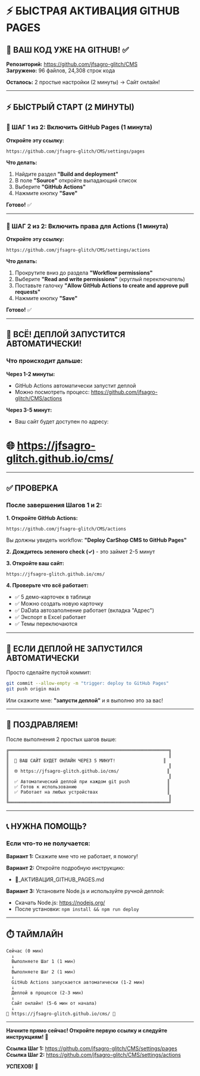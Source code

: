 # ⚡ БЫСТРАЯ АКТИВАЦИЯ GITHUB PAGES

## 🎯 ВАШ КОД УЖЕ НА GITHUB! ✅

**Репозиторий:** https://github.com/jfsagro-glitch/CMS  
**Загружено:** 96 файлов, 24,308 строк кода

**Осталось:** 2 простые настройки (2 минуты) → Сайт онлайн!

---

## ⚡ БЫСТРЫЙ СТАРТ (2 МИНУТЫ)

### 📍 ШАГ 1 из 2: Включить GitHub Pages (1 минута)

**Откройте эту ссылку:**
```
https://github.com/jfsagro-glitch/CMS/settings/pages
```

**Что делать:**

1. Найдите раздел **"Build and deployment"**
2. В поле **"Source"** откройте выпадающий список
3. Выберите **"GitHub Actions"**
4. Нажмите кнопку **"Save"**

**Готово!** ✅

---

### 📍 ШАГ 2 из 2: Включить права для Actions (1 минута)

**Откройте эту ссылку:**
```
https://github.com/jfsagro-glitch/CMS/settings/actions
```

**Что делать:**

1. Прокрутите вниз до раздела **"Workflow permissions"**
2. Выберите **"Read and write permissions"** (круглый переключатель)
3. Поставьте галочку **"Allow GitHub Actions to create and approve pull requests"**
4. Нажмите кнопку **"Save"**

**Готово!** ✅

---

## 🎉 ВСЁ! ДЕПЛОЙ ЗАПУСТИТСЯ АВТОМАТИЧЕСКИ!

### Что происходит дальше:

**Через 1-2 минуты:**
- GitHub Actions автоматически запустит деплой
- Можно посмотреть процесс: https://github.com/jfsagro-glitch/CMS/actions

**Через 3-5 минут:**
- Ваш сайт будет доступен по адресу:

# 🌐 https://jfsagro-glitch.github.io/cms/

---

## ✅ ПРОВЕРКА

### После завершения Шагов 1 и 2:

**1. Откройте GitHub Actions:**
```
https://github.com/jfsagro-glitch/CMS/actions
```

Вы должны увидеть workflow: **"Deploy CarShop CMS to GitHub Pages"**

**2. Дождитесь зеленого check (✓)** - это займет 2-5 минут

**3. Откройте ваш сайт:**
```
https://jfsagro-glitch.github.io/cms/
```

**4. Проверьте что всё работает:**
- ✅ 5 демо-карточек в таблице
- ✅ Можно создать новую карточку
- ✅ DaData автозаполнение работает (вкладка "Адрес")
- ✅ Экспорт в Excel работает
- ✅ Темы переключаются

---

## 🔄 ЕСЛИ ДЕПЛОЙ НЕ ЗАПУСТИЛСЯ АВТОМАТИЧЕСКИ

Просто сделайте пустой коммит:

```bash
git commit --allow-empty -m "trigger: deploy to GitHub Pages"
git push origin main
```

Или скажите мне: **"запусти деплой"** и я выполню это за вас!

---

## 🎊 ПОЗДРАВЛЯЕМ!

После выполнения 2 простых шагов выше:

```
╔════════════════════════════════════════════════════════════╗
║                                                            ║
║  🎉 ВАШ САЙТ БУДЕТ ОНЛАЙН ЧЕРЕЗ 5 МИНУТ!                  ║
║                                                            ║
║  🌐 https://jfsagro-glitch.github.io/cms/                  ║
║                                                            ║
║  ✅ Автоматический деплой при каждом git push              ║
║  ✅ Готов к использованию                                  ║
║  ✅ Работает на любых устройствах                          ║
║                                                            ║
╚════════════════════════════════════════════════════════════╝
```

---

## 📞 НУЖНА ПОМОЩЬ?

### Если что-то не получается:

**Вариант 1:** Скажите мне что не работает, я помогу!

**Вариант 2:** Откройте подробную инструкцию:
- 🎯_АКТИВАЦИЯ_GITHUB_PAGES.md

**Вариант 3:** Установите Node.js и используйте ручной деплой:
- Скачать Node.js: https://nodejs.org/
- После установки: `npm install && npm run deploy`

---

## ⏱️ ТАЙМЛАЙН

```
Сейчас (0 мин)
  ↓
  Выполняете Шаг 1 (1 мин)
  ↓
  Выполняете Шаг 2 (1 мин)
  ↓
  GitHub Actions запускается автоматически (1-2 мин)
  ↓
  Деплой в процессе (2-3 мин)
  ↓
  Сайт онлайн! (5-6 мин от начала)
  ↓
🎉 https://jfsagro-glitch.github.io/cms/ 🎉
```

---

**Начните прямо сейчас! Откройте первую ссылку и следуйте инструкциям!** 🚀

**Ссылка Шаг 1:** https://github.com/jfsagro-glitch/CMS/settings/pages  
**Ссылка Шаг 2:** https://github.com/jfsagro-glitch/CMS/settings/actions

**УСПЕХОВ!** 🎊

